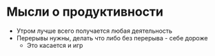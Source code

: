 # Мысли о продуктивности

- Утром лучше всего получается любая деятельность
- Перерывы нужны, делать что либо без перерыва - себе дороже
    - Это касается и игр